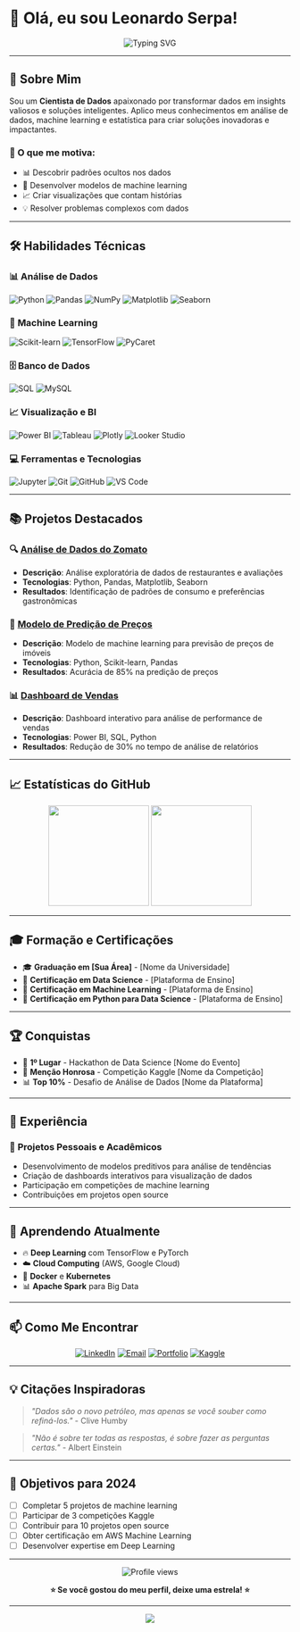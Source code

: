 # 👋 Olá, eu sou Leonardo Serpa!

<div align="center">
  <img src="https://readme-typing-svg.herokuapp.com?font=Fira+Code&pause=1000&color=2E8B57&center=true&vCenter=true&width=435&lines=Cientista+de+Dados+J%C3%BAnior;Apaixonado+por+Machine+Learning;Transformando+dados+em+insights" alt="Typing SVG" />
</div>

---

## 🎯 Sobre Mim

Sou um **Cientista de Dados** apaixonado por transformar dados em insights valiosos e soluções inteligentes. Aplico meus conhecimentos em análise de dados, machine learning e estatística para criar soluções inovadoras e impactantes.

### 🚀 O que me motiva:
- 📊 Descobrir padrões ocultos nos dados
- 🤖 Desenvolver modelos de machine learning
- 📈 Criar visualizações que contam histórias
- 💡 Resolver problemas complexos com dados

---

## 🛠️ Habilidades Técnicas

### 📊 **Análise de Dados**
![Python](https://img.shields.io/badge/Python-3776AB?style=for-the-badge&logo=python&logoColor=white)
![Pandas](https://img.shields.io/badge/Pandas-150458?style=for-the-badge&logo=pandas&logoColor=white)
![NumPy](https://img.shields.io/badge/NumPy-013243?style=for-the-badge&logo=numpy&logoColor=white)
![Matplotlib](https://img.shields.io/badge/Matplotlib-11557c?style=for-the-badge&logo=matplotlib&logoColor=white)
![Seaborn](https://img.shields.io/badge/Seaborn-3776AB?style=for-the-badge&logo=seaborn&logoColor=white)

### 🤖 **Machine Learning**
![Scikit-learn](https://img.shields.io/badge/Scikit--learn-F7931E?style=for-the-badge&logo=scikit-learn&logoColor=white)
![TensorFlow](https://img.shields.io/badge/TensorFlow-FF6F00?style=for-the-badge&logo=tensorflow&logoColor=white)
![PyCaret](https://img.shields.io/badge/PyCaret-00A8E8?style=for-the-badge&logo=python&logoColor=white)

### 🗄️ **Banco de Dados**
![SQL](https://img.shields.io/badge/SQL-336791?style=for-the-badge&logo=postgresql&logoColor=white)
![MySQL](https://img.shields.io/badge/MySQL-4479A1?style=for-the-badge&logo=mysql&logoColor=white)

### 📈 **Visualização e BI**
![Power BI](https://img.shields.io/badge/Power_BI-F2C811?style=for-the-badge&logo=powerbi&logoColor=black)
![Tableau](https://img.shields.io/badge/Tableau-E97627?style=for-the-badge&logo=tableau&logoColor=white)
![Plotly](https://img.shields.io/badge/Plotly-3F4F75?style=for-the-badge&logo=plotly&logoColor=white)
![Looker Studio](https://img.shields.io/badge/Looker_Studio-4285F4?style=for-the-badge&logo=google&logoColor=white)


### 💻 **Ferramentas e Tecnologias**
![Jupyter](https://img.shields.io/badge/Jupyter-F37626?style=for-the-badge&logo=jupyter&logoColor=white)
![Git](https://img.shields.io/badge/Git-F05032?style=for-the-badge&logo=git&logoColor=white)
![GitHub](https://img.shields.io/badge/GitHub-100000?style=for-the-badge&logo=github&logoColor=white)
![VS Code](https://img.shields.io/badge/VS_Code-007ACC?style=for-the-badge&logo=visual-studio-code&logoColor=white)

---

## 📚 Projetos Destacados

### 🔍 [Análise de Dados do Zomato](link-para-projeto)
- **Descrição**: Análise exploratória de dados de restaurantes e avaliações
- **Tecnologias**: Python, Pandas, Matplotlib, Seaborn
- **Resultados**: Identificação de padrões de consumo e preferências gastronômicas

### 🤖 [Modelo de Predição de Preços](link-para-projeto)
- **Descrição**: Modelo de machine learning para previsão de preços de imóveis
- **Tecnologias**: Python, Scikit-learn, Pandas
- **Resultados**: Acurácia de 85% na predição de preços

### 📊 [Dashboard de Vendas](link-para-projeto)
- **Descrição**: Dashboard interativo para análise de performance de vendas
- **Tecnologias**: Power BI, SQL, Python
- **Resultados**: Redução de 30% no tempo de análise de relatórios

---

## 📈 Estatísticas do GitHub

<div align="center">
  <img height="180em" src="https://github-readme-stats.vercel.app/api?username=SEU_USERNAME&show_icons=true&theme=tokyonight&include_all_commits=true&count_private=true"/>
  <img height="180em" src="https://github-readme-stats.vercel.app/api/top-langs/?username=SEU_USERNAME&layout=compact&langs_count=8&theme=tokyonight"/>
</div>

---

## 🎓 Formação e Certificações

- 🎓 **Graduação em [Sua Área]** - [Nome da Universidade]
- 📜 **Certificação em Data Science** - [Plataforma de Ensino]
- 📜 **Certificação em Machine Learning** - [Plataforma de Ensino]
- 📜 **Certificação em Python para Data Science** - [Plataforma de Ensino]

---

## 🏆 Conquistas

- 🥇 **1º Lugar** - Hackathon de Data Science [Nome do Evento]
- 🏅 **Menção Honrosa** - Competição Kaggle [Nome da Competição]
- 📊 **Top 10%** - Desafio de Análise de Dados [Nome da Plataforma]

---

## 💼 Experiência

### 🔬 **Projetos Pessoais e Acadêmicos**
- Desenvolvimento de modelos preditivos para análise de tendências
- Criação de dashboards interativos para visualização de dados
- Participação em competições de machine learning
- Contribuições em projetos open source

---

## 🌱 Aprendendo Atualmente

- 🔥 **Deep Learning** com TensorFlow e PyTorch
- ☁️ **Cloud Computing** (AWS, Google Cloud)
- 🐳 **Docker** e **Kubernetes**
- 📊 **Apache Spark** para Big Data

---

## 📫 Como Me Encontrar

<div align="center">

[![LinkedIn](https://img.shields.io/badge/LinkedIn-0077B5?style=for-the-badge&logo=linkedin&logoColor=white)](https://linkedin.com/in/seu-perfil)
[![Email](https://img.shields.io/badge/Email-D14836?style=for-the-badge&logo=gmail&logoColor=white)](mailto:seu.email@gmail.com)
[![Portfolio](https://img.shields.io/badge/Portfolio-000000?style=for-the-badge&logo=About.me&logoColor=white)](https://seu-portfolio.com)
[![Kaggle](https://img.shields.io/badge/Kaggle-20BEFF?style=for-the-badge&logo=Kaggle&logoColor=white)](https://kaggle.com/seu-perfil)

</div>

---

## 💡 Citações Inspiradoras

> *"Dados são o novo petróleo, mas apenas se você souber como refiná-los."* - Clive Humby

> *"Não é sobre ter todas as respostas, é sobre fazer as perguntas certas."* - Albert Einstein

---

## 🎯 Objetivos para 2024

- [ ] Completar 5 projetos de machine learning
- [ ] Participar de 3 competições Kaggle
- [ ] Contribuir para 10 projetos open source
- [ ] Obter certificação em AWS Machine Learning
- [ ] Desenvolver expertise em Deep Learning

---

<div align="center">
  <img src="https://komarev.com/ghpvc/?username=SEU_USERNAME&style=for-the-badge&color=blue" alt="Profile views" />
  
  **⭐ Se você gostou do meu perfil, deixe uma estrela! ⭐**
</div>

---

<div align="center">
  <img src="https://capsule-render.vercel.app/api?type=waving&color=gradient&height=100&section=footer" />
</div>
  

